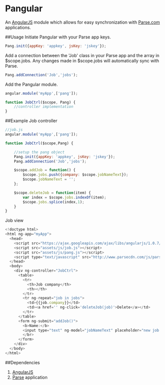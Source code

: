 # Pangular
An [AngularJS](http://www.angularjs.org) module which allows for easy synchronization with [Parse.com](http://www.parse.com) applications.

##Usage
Initiate Pangular with your Parse app keys.
``` javascript
Pang.init({appKey: 'appkey', jsKey: 'jskey'});
```

Add a connection between the 'Job' class in your Parse app and the array in $scope.jobs. Any changes made in $scope.jobs will automatically sync with Parse.
``` javascript
Pang.addConnection('Job','jobs');
```

Add the Pangular module.
``` javascript
angular.module('myApp',['pang']);

function JobCtrl($scope, Pang) {
	//controller implementation
}
```

##Example
Job controller
``` javascript
//job.js
angular.module('myApp',['pang']);

function JobCtrl($scope,Pang) {

    //setup the pang object
    Pang.init({appKey: 'appkey', jsKey: 'jskey'});
    Pang.addConnection('Job','jobs');

    $scope.addJob = function() {
        $scope.jobs.push({company: $scope.jobNameText});
        $scope.jobNameText = '';
    };

    $scope.deleteJob = function(item) {
        var index = $scope.jobs.indexOf(item);
        $scope.jobs.splice(index,1);
    }
}
```

Job view
``` javascript
<!doctype html>
<html ng-app="myApp">
  <head>
    <script src="https://ajax.googleapis.com/ajax/libs/angularjs/1.0.7/angular.min.js"></script>
    <script src="assets/js/job.js"></script>
    <script src="assets/js/pang.js"></script>
    <script type="text/javascript" src="http://www.parsecdn.com/js/parse-1.0.24.min.js"></script>
  </head>
  <body>
    <div ng-controller="JobCtrl">
      <table>
        <tr>
          <th>Job company</th>
          <th></th>
        </tr>
        <tr ng-repeat="job in jobs">
          <td>{{job.company}}</td>
          <td><a href='' ng-click='deleteJob(job)'>Delete</a></td>
        </tr>
      </table>
      <form ng-submit="addJob()">
        <b>Name:</b>
        <input type="text" ng-model="jobNameText" placeholder="new job name...">
        </br>
      </form>
    </div>
  </body>
</html>
```

##Dependencies
1. [AngularJS](http://www.angularjs.org)
2. [Parse](http://www.parse.com) application